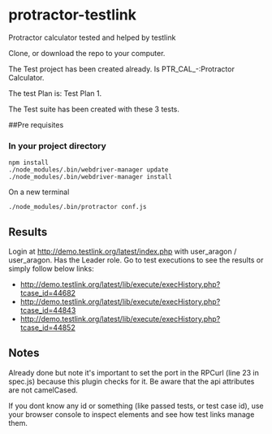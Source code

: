 # protractor-testlink
Protractor calculator tested and helped by testlink

 Clone, or download the repo to your computer.
 
 The Test project has been created already. Is PTR_CAL_-:Protractor Calculator.
 
 The test Plan is: Test Plan 1.
 
 The Test suite has been created with these 3 tests.
 

##Pre requisites

### In your project directory
    
    npm install
    ./node_modules/.bin/webdriver-manager update
    ./node_modules/.bin/webdriver-manager install

On a new terminal

    ./node_modules/.bin/protractor conf.js

## Results

Login at http://demo.testlink.org/latest/index.php with user_aragon / user_aragon. Has the Leader role.
Go to test executions to see the results or simply follow below links:

* http://demo.testlink.org/latest/lib/execute/execHistory.php?tcase_id=44682
* http://demo.testlink.org/latest/lib/execute/execHistory.php?tcase_id=44843
* http://demo.testlink.org/latest/lib/execute/execHistory.php?tcase_id=44852

## Notes
Already done but note it's important to set the port in the RPCurl (line 23 in spec.js) because this plugin checks for it.
Be aware that the api attributes are not camelCased.

If you dont know any id or something (like passed tests, or test case id), use your browser console to inspect elements and see how test links manage them.
